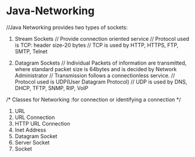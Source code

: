 # Java-Networking
//Java Networking provides two types of sockets:

1. Stream Sockets
// Provide connection oriented service
// Protocol used is TCP: header size-20 bytes
// TCP is used by HTTP, HTTPS, FTP, SMTP, Telnet

2. Datagram Sockets
// Individual Packets of information are transmitted,
 where standard packet size is 64bytes and is decided by Network Administrator
// Transmission follows a connectionless service.
// Protocol used is UDP(User Datagram Protocol)
// UDP is used by DNS, DHCP, TFTP, SNMP, RIP, VoIP

/* Classes for Networking :for connection or identifying a connection */

1. URL
2. URL Connection
3. HTTP URL Connection
4. Inet Address
5. Datagram Socket
6. Server Socket
7. Socket
